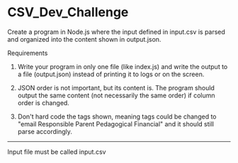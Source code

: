 # CSV_Dev_Challenge

Create a program in Node.js where the input defined in input.csv is parsed and organized into the content shown in output.json. 



Requirements
1. Write your program in only one file (like index.js) and write the output to a file (output.json) instead of printing it to logs or on the screen.

2. JSON order is not important, but its content is. The program should output the same content (not necessarily the same order) if column order is changed.

3. Don't hard code the tags shown, meaning tags could be changed to "email Responsible Parent Pedagogical Financial" and it should still parse accordingly.


----------------------------------------------------------------
Input file must be called input.csv
